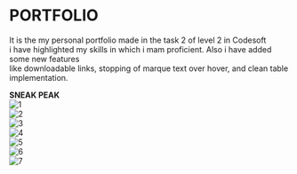 # PORTFOLIO
It is the  my personal portfolio made in the task 2 of level 2 in Codesoft <br>
i have highlighted my skills in which i mam proficient. Also i have added some new features<br>
like downloadable links, stopping of marque text over hover, and clean table implementation.

<b>SNEAK PEAK</b>
<br>
![1](https://github.com/user-attachments/assets/372ad8ba-2f0b-4268-a970-a2c2aa4c1e4e)
<br>
![2](https://github.com/user-attachments/assets/4d5350bf-d4e4-434f-905e-a57302ed2aec)
<br>
![3](https://github.com/user-attachments/assets/664d5a44-85bd-4dde-b382-fd083e644f42)
<br>
![4](https://github.com/user-attachments/assets/86c96662-75c6-40f9-9c88-7d0622b4a0f4)
<br>
![5](https://github.com/user-attachments/assets/5574f95e-b2c0-43f3-905a-b334bd544839)
<br>
![6](https://github.com/user-attachments/assets/1ecd2256-85a4-475a-ac28-bc1367891b60)
<br>
![7](https://github.com/user-attachments/assets/d6c10a77-ab7e-4299-8851-5c03bbfac7d5)

